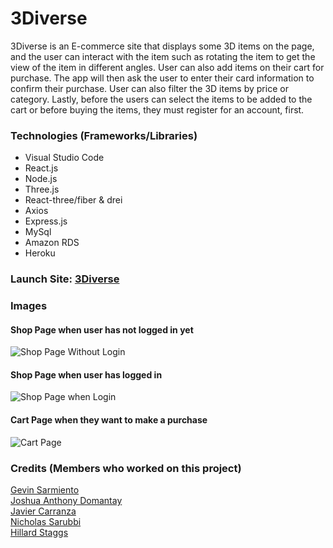 # 3Diverse
3Diverse is an E-commerce site that displays some 3D items on the page, and the user can interact with the item such as rotating the item to get the view of the item in different angles. User can also add items on their cart for purchase. The app will then ask the user to enter their card information to confirm their purchase. User can also filter the 3D items by price or category. Lastly, before the users can select the items to be added to the cart or before buying the items, they must register for an account, first. 

### Technologies (Frameworks/Libraries)
* Visual Studio Code
* React.js
* Node.js
* Three.js
* React-three/fiber & drei
* Axios
* Express.js
* MySql
* Amazon RDS
* Heroku

### Launch Site: [3Diverse](https://threeverse.herokuapp.com/)

### Images
#### Shop Page when user has not logged in yet
![Shop Page Without Login](https://github.com/n1cerium/3Diverse/assets/114702605/e1533da3-88c7-4662-a61b-804d11c7ad81)
#### Shop Page when user has logged in
![Shop Page when Login](https://github.com/n1cerium/3Diverse/assets/114702605/8bb0c217-cbea-47d5-b5ae-50415d74b586)
#### Cart Page when they want to make a purchase
![Cart Page](https://github.com/n1cerium/3Diverse/assets/114702605/7284c041-8c03-4dbb-ad33-374141316919)

### Credits (Members who worked on this project)
[Gevin Sarmiento](https://github.com/n1cerium) <br>
[Joshua Anthony Domantay](https://github.com/joshua-domantay) <br>
[Javier Carranza](https://github.com/JavierACarranza) <br>
[Nicholas Sarubbi](https://github.com/nsarubbi) <br>
[Hillard Staggs](https://github.com/hillardstaggs) <br>

